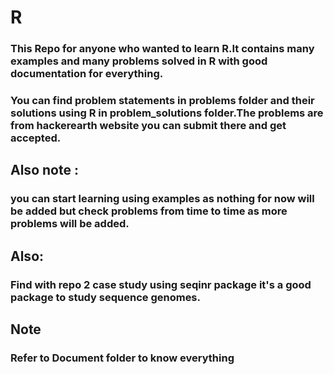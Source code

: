 # R
### This Repo for anyone who wanted to learn R.It contains many examples and many problems solved in R with good documentation for everything.
### You can find problem statements in problems folder and their solutions using R in problem_solutions folder.The problems are from hackerearth website you can submit there and get accepted.
## Also note :
### you can start learning using examples as nothing for now will be added but check problems from time to time as more problems will be added.
## Also:
### Find with repo 2 case study using seqinr package it's a good package to study sequence genomes.

## Note

### Refer to Document folder to know everything
